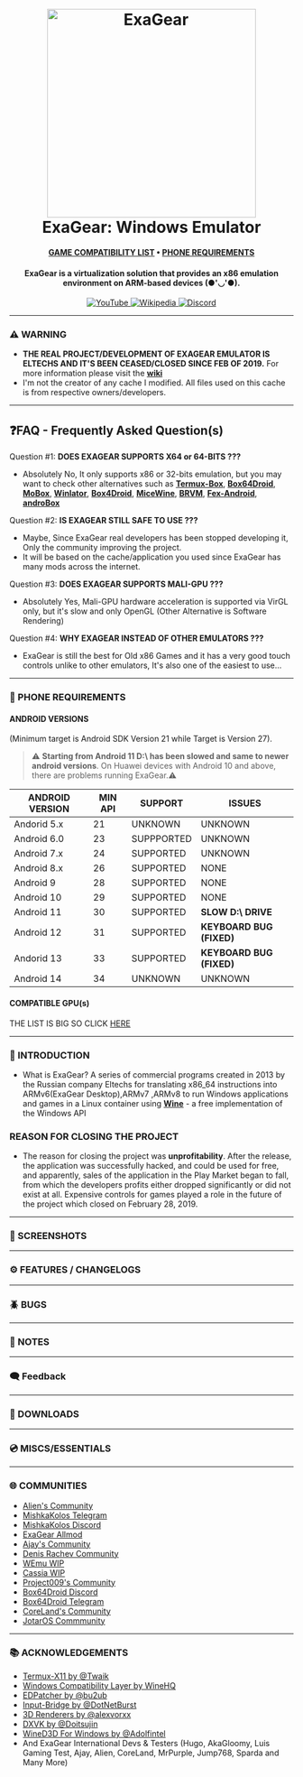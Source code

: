 <h1 align="center">
  <br>
  <a href="#"><img src="https://raw.githubusercontent.com/XHYN-PH/exagear-302/main/logo/eltechs-sq-512-nopub.png" alt="ExaGear" width="370"></a>
  <br>
  <b>ExaGear: Windows Emulator</b>
  <br>
</h1>

<p align="center">
      <b><a href="https://github.com/XHYN-PH/exagear-302/issues">GAME COMPATIBILITY LIST</a> • <a href="/HARDWARE ACCELERATION.md">PHONE REQUIREMENTS</a></b>
</p>

<h4 align="center">ExaGear is a virtualization solution that provides an x86 emulation environment on ARM-based devices (●'◡'●).
</h4>

<p align="center">
    <a href="https://youtube.com/@xhyn_ph">
        <img src="https://img.shields.io/badge/YouTube-red?color=bd2c00&label=SUBSCRIBE&logo=youtube&logoColor=white"
            alt="YouTube">
     <a href="https://exagear.wiki">
        <img src="https://img.shields.io/badge/Wikipedia-%23000000.svg?color=6cc644&label=ExaGear&logo=wikipedia&logoColor=white"
            alt="Wikipedia">
     </a>
    <a href="https://discord.com/invite/q842JB4gCm">
        <img src="https://img.shields.io/discord/398318088170242053?color=5865F2&label=EmuGear&logo=discord&logoColor=white"
            alt="Discord">
    </a>
</p>

---

### ⚠️ WARNING
- **THE REAL PROJECT/DEVELOPMENT OF EXAGEAR EMULATOR IS ELTECHS AND IT'S BEEN CEASED/CLOSED SINCE FEB OF 2019.** For more information please visit the **[wiki](https://exagear.wiki)**
- I'm not the creator of any cache I modified. All files used on this cache is from respective owners/developers.

---

## ❓FAQ - Frequently Asked Question(s)
Question #1: **DOES EXAGEAR SUPPORTS X64 or 64-BITS ???**
- Absolutely No, It only supports x86 or 32-bits emulation, but you may want to check other alternatives such as **[Termux-Box](https://github.com/olegos2/termux-box)**, **[Box64Droid](https://github.com/Ilya114/Box64Droid)**, **[MoBox](https://github.com/olegos2/mobox)**, **[Winlator](https://github.com/brunodev85/winlator)**, **[Box4Droid](https://github.com/Herick75/Box4Droid)**, **[MiceWine](https://github.com/KreitinnSoftware/MiceWine)**, **[BRVM](https://github.com/Gamelover7825/BRVM)**, **[Fex-Android](https://github.com/AllPlatform/Fex-Android)**, **[androBox](https://github.com/Pipetto-crypto/androBox)**

Question #2: **IS EXAGEAR STILL SAFE TO USE ???**
- Maybe, Since ExaGear real developers has been stopped developing it, Only the community improving the project.
- It will be based on the cache/application you used since ExaGear has many mods across the internet.

Question #3: **DOES EXAGEAR SUPPORTS MALI-GPU ???**
- Absolutely Yes, Mali-GPU hardware acceleration is supported via VirGL only, but it's slow and only OpenGL (Other Alternative is Software Rendering)

Question #4: **WHY EXAGEAR INSTEAD OF OTHER EMULATORS ???**
- ExaGear is still the best for Old x86 Games and it has a very good touch controls unlike to other emulators, It's also one of the easiest to use...

---

### 📲 PHONE REQUIREMENTS
#### ANDROID VERSIONS 
(Minimum target is Android SDK Version 21 while Target is Version 27). 
> ⚠️ **Starting from Android 11 D:\ has been slowed and same to newer android versions**. On Huawei devices with Android 10 and above, there are problems running ExaGear.⚠️

| ANDROID VERSION | MIN API | SUPPORT | ISSUES |
| --------------- | ------- | ------- | ------ |
| Andorid 5.x     |      21 | UNKNOWN | UNKNOWN |
| Android 6.0     |      23 | SUPPPORTED | UNKNOWN |
| Android 7.x     |      24 | SUPPORTED | UNKNOWN |
| Android 8.x     |      26 | SUPPORTED | NONE |
| Android 9       |      28 | SUPPORTED | NONE |
| Android 10      |      29 | SUPPORTED | NONE |
| Android 11      |      30 | SUPPORTED | **SLOW D:\ DRIVE** |
| Android 12      |      31 | SUPPORTED | **KEYBOARD BUG (FIXED)** |
| Andorid 13      |      33 | SUPPORTED | **KEYBOARD BUG (FIXED)** |
| Android 14      |      34 | UNKNOWN | UNKNOWN |

#### COMPATIBLE GPU(s)
THE LIST IS BIG SO CLICK [HERE](https://github.com/XHYN-PH/exagear-302/blob/main/HARDWARE%20ACCELERATION.md)

---

### 📄 INTRODUCTION
- What is ExaGear? A series of commercial programs created in 2013 by the Russian company Eltechs for translating x86_64 instructions into ARMv6(ExaGear Desktop),ARMv7 ,ARMv8 to run Windows applications and games in a Linux container using **[Wine](https://www.winehq.org/)** - a free implementation of the Windows API

### REASON FOR CLOSING THE PROJECT
- The reason for closing the project was **unprofitability**. After the release, the application was successfully hacked, and could be used for free, and apparently, sales of the application in the Play Market began to fall, from which the developers profits either dropped significantly or did not exist at all. Expensive controls for games played a role in the future of the project which closed on February 28, 2019.

---

### 📲 SCREENSHOTS

---

### ⚙️ FEATURES / CHANGELOGS

---

### 🪲 BUGS

---

### 📝 NOTES

---

### 🗨️ Feedback

---

### 🔗 DOWNLOADS

---

### 💿 MISCS/ESSENTIALS


---

### 🌐 COMMUNITIES

- [Alien's Community](https://t.me/exageartesting)
- [MishkaKolos Telegram](https://t.me/MishkaKolosExagear)
- [MishkaKolos Discord](https://discord.com/invite/qJ4HvDt)
- [ExaGear Allmod](https://t.me/exagearallmod)
- [Ajay's Community](https://discord.gg/XpbEp3dWv3)
- [Denis Rachev Community](https://t.me/denis_rachev2)
- [WEmu WIP](https://t.me/+IubWjXHbtScwOWQy)
- [Cassia WIP](https://discord.gg/XnbXNQM)
- [Project009's Community](https://discord.com/invite/GAg9eYg24G)
- [Box64Droid Discord](https://discord.gg/thjpZ4P7Bm)
- [Box64Droid Telegram](https://t.me/box64droidchat)
- [CoreLand's Community](https://t.me/CoreLand)
- [JotarOS Commmunity](https://t.me/EmulatorsROM)

---

### 📚 ACKNOWLEDGEMENTS

 - [Termux-X11 by @Twaik](https://github.com/twaik/)
 - [Windows Compatibility Layer by WineHQ](https://www.winehq.org/)
 - [EDPatcher by @bu2ub](https://github.com/ewt45/)
 - [Input-Bridge by @DotNetBurst](https://github.com/DotNetBurst/)
 - [3D Renderers by @alexvorxx](https://github.com/alexvorxx/)
 - [DXVK by @Doitsujin](https://github.com/doitsujin/dxvk)
 - [WineD3D For Windows by @Adolfintel](https://github.com/adolfintel/wined3d4win)
 - And ExaGear International Devs & Testers (Hugo, AkaGloomy, Luis Gaming Test, Ajay, Alien, CoreLand, MrPurple, Jump768, Sparda and Many More)
